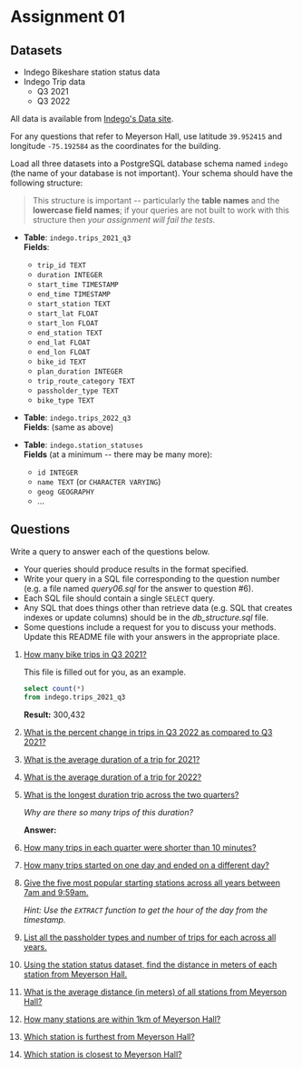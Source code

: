 # Assignment 01

## Datasets

* Indego Bikeshare station status data
* Indego Trip data
  - Q3 2021
  - Q3 2022

All data is available from [Indego's Data site](https://www.rideindego.com/about/data/).

For any questions that refer to Meyerson Hall, use latitude `39.952415` and longitude `-75.192584` as the coordinates for the building.

Load all three datasets into a PostgreSQL database schema named `indego` (the name of your database is not important). Your schema should have the following structure:

> This structure is important -- particularly the **table names** and the **lowercase field names**; if your queries are not built to work with this structure then _your assignment will fail the tests_.

* **Table**: `indego.trips_2021_q3`  
  **Fields**:
    * `trip_id TEXT`
    * `duration INTEGER`
    * `start_time TIMESTAMP`
    * `end_time TIMESTAMP`
    * `start_station TEXT`
    * `start_lat FLOAT`
    * `start_lon FLOAT`
    * `end_station TEXT`
    * `end_lat FLOAT`
    * `end_lon FLOAT`
    * `bike_id TEXT`
    * `plan_duration INTEGER`
    * `trip_route_category TEXT`
    * `passholder_type TEXT`
    * `bike_type TEXT`

* **Table**: `indego.trips_2022_q3`  
  **Fields**: (same as above)

* **Table**: `indego.station_statuses`  
  **Fields** (at a minimum -- there may be many more):
    * `id INTEGER`
    * `name TEXT` (or `CHARACTER VARYING`)
    * `geog GEOGRAPHY`
    * ...

## Questions

Write a query to answer each of the questions below.
* Your queries should produce results in the format specified.
* Write your query in a SQL file corresponding to the question number (e.g. a file named _query06.sql_ for the answer to question #6).
* Each SQL file should contain a single `SELECT` query.
* Any SQL that does things other than retrieve data (e.g. SQL that creates indexes or update columns) should be in the _db_structure.sql_ file.
* Some questions include a request for you to discuss your methods. Update this README file with your answers in the appropriate place.


1. [How many bike trips in Q3 2021?](query01.sql)

    This file is filled out for you, as an example.

    ```SQL
    select count(*)
    from indego.trips_2021_q3
    ```

    **Result:** 300,432

2. [What is the percent change in trips in Q3 2022 as compared to Q3 2021?](query02.sql)




3. [What is the average duration of a trip for 2021?](query03.sql)

4. [What is the average duration of a trip for 2022?](query04.sql)

5. [What is the longest duration trip across the two quarters?](query05.sql)

    _Why are there so many trips of this duration?_

    **Answer:**

6. [How many trips in each quarter were shorter than 10 minutes?](query06.sql)

7. [How many trips started on one day and ended on a different day?](query07.sql)

8. [Give the five most popular starting stations across all years between 7am and 9:59am.](query08.sql)

    _Hint: Use the `EXTRACT` function to get the hour of the day from the timestamp._

9. [List all the passholder types and number of trips for each across all years.](query09.sql)

10. [Using the station status dataset, find the distance in meters of each station from Meyerson Hall.](query10.sql)

11. [What is the average distance (in meters) of all stations from Meyerson Hall?](query11.sql)

12. [How many stations are within 1km of Meyerson Hall?](query12.sql)

13. [Which station is furthest from Meyerson Hall?](query13.sql)

14. [Which station is closest to Meyerson Hall?](query14.sql)
